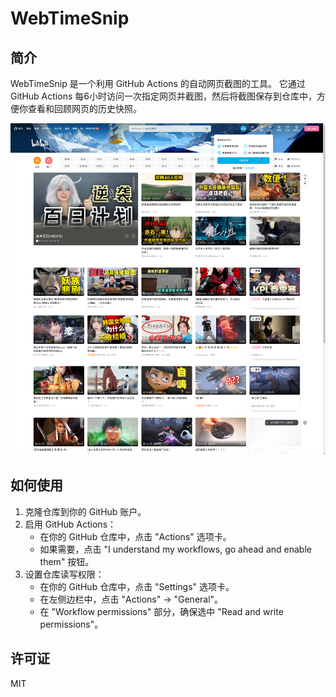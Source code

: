 # WebTimeSnip


## 简介

WebTimeSnip 是一个利用 GitHub Actions 的自动网页截图的工具。
它通过 GitHub Actions 每6小时访问一次指定网页并截图，然后将截图保存到仓库中，方便你查看和回顾网页的历史快照。

![截图](bilibili/demo.png)

## 如何使用

1.  克隆仓库到你的 GitHub 账户。
2.  启用 GitHub Actions：
    * 在你的 GitHub 仓库中，点击 "Actions" 选项卡。
    * 如果需要，点击 "I understand my workflows, go ahead and enable them" 按钮。
3.  设置仓库读写权限：
    * 在你的 GitHub 仓库中，点击 "Settings" 选项卡。
    * 在左侧边栏中，点击 "Actions" -> "General"。
    * 在 "Workflow permissions" 部分，确保选中 "Read and write permissions"。

## 许可证

MIT

